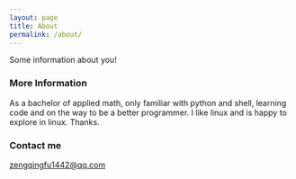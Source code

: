 ```yaml
---
layout: page
title: About
permalink: /about/
---
```


Some information about you!

### More Information

As a bachelor of applied math, only familiar with python and shell, learning code and on the way to be a better programmer. I like linux and is happy to explore in linux. Thanks.

### Contact me

[zengqingfu1442@qq.com](mailto:zengqingfu1442@qq.com)
